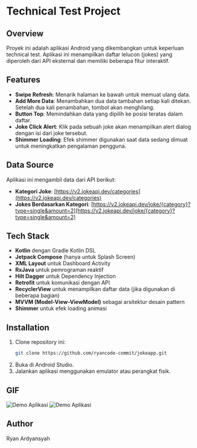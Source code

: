 # Technical Test Project

## Overview

Proyek ini adalah aplikasi Android yang dikembangkan untuk keperluan technical test. Aplikasi ini menampilkan daftar lelucon (jokes) yang diperoleh dari API eksternal dan memiliki beberapa fitur interaktif.

## Features

- **Swipe Refresh**: Menarik halaman ke bawah untuk memuat ulang data.
- **Add More Data**: Menambahkan dua data tambahan setiap kali ditekan. Setelah dua kali penambahan, tombol akan menghilang.
- **Button Top**: Memindahkan data yang dipilih ke posisi teratas dalam daftar.
- **Joke Click Alert**: Klik pada sebuah joke akan menampilkan alert dialog dengan isi dari joke tersebut.
- **Shimmer Loading**: Efek shimmer digunakan saat data sedang dimuat untuk meningkatkan pengalaman pengguna.

## Data Source

Aplikasi ini mengambil data dari API berikut:

- **Kategori Joke**: [https://v2.jokeapi.dev/categories](https://v2.jokeapi.dev/categories)
- **Jokes Berdasarkan Kategori**: [https://v2.jokeapi.dev/joke/{category}?type=single&amount=2](https://v2.jokeapi.dev/joke/{category}?type=single&amount=2)

## Tech Stack

- **Kotlin** dengan Gradle Kotlin DSL
- **Jetpack Compose** (hanya untuk Splash Screen)
- **XML Layout** untuk Dashboard Activity
- **RxJava** untuk pemrograman reaktif
- **Hilt Dagger** untuk Dependency Injection
- **Retrofit** untuk komunikasi dengan API
- **RecyclerView** untuk menampilkan daftar data (jika digunakan di beberapa bagian)
- **MVVM (Model-View-ViewModel)** sebagai arsitektur desain pattern
- **Shimmer** untuk efek loading animasi

## Installation

1. Clone repository ini:
   ```sh
   git clone https://github.com/ryancode-commit/jokeapp.git
   ```
2. Buka di Android Studio.
3. Jalankan aplikasi menggunakan emulator atau perangkat fisik.

## GIF
![Demo Aplikasi](https://github.com/ryancode-commit/jokeapp/blob/main/tech1.gif)
![Demo Aplikasi](https://github.com/ryancode-commit/jokeapp/blob/main/tech2.gif)



## Author

Ryan Ardyansyah

